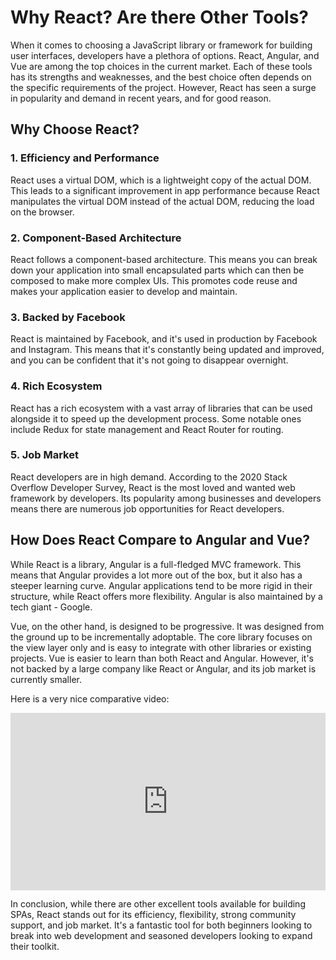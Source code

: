 # Why React? Are there Other Tools?

When it comes to choosing a JavaScript library or framework for building user interfaces, developers have a plethora of options. React, Angular, and Vue are among the top choices in the current market. Each of these tools has its strengths and weaknesses, and the best choice often depends on the specific requirements of the project. However, React has seen a surge in popularity and demand in recent years, and for good reason.

## Why Choose React?

### 1. Efficiency and Performance

React uses a virtual DOM, which is a lightweight copy of the actual DOM. This leads to a significant improvement in app performance because React manipulates the virtual DOM instead of the actual DOM, reducing the load on the browser.

### 2. Component-Based Architecture

React follows a component-based architecture. This means you can break down your application into small encapsulated parts which can then be composed to make more complex UIs. This promotes code reuse and makes your application easier to develop and maintain.

### 3. Backed by Facebook

React is maintained by Facebook, and it's used in production by Facebook and Instagram. This means that it's constantly being updated and improved, and you can be confident that it's not going to disappear overnight.

### 4. Rich Ecosystem

React has a rich ecosystem with a vast array of libraries that can be used alongside it to speed up the development process. Some notable ones include Redux for state management and React Router for routing.

### 5. Job Market

React developers are in high demand. According to the 2020 Stack Overflow Developer Survey, React is the most loved and wanted web framework by developers. Its popularity among businesses and developers means there are numerous job opportunities for React developers.

## How Does React Compare to Angular and Vue?

While React is a library, Angular is a full-fledged MVC framework. This means that Angular provides a lot more out of the box, but it also has a steeper learning curve. Angular applications tend to be more rigid in their structure, while React offers more flexibility. Angular is also maintained by a tech giant - Google.

Vue, on the other hand, is designed to be progressive. It was designed from the ground up to be incrementally adoptable. The core library focuses on the view layer only and is easy to integrate with other libraries or existing projects. Vue is easier to learn than both React and Angular. However, it's not backed by a large company like React or Angular, and its job market is currently smaller.

Here is a very nice comparative video:

<div style="position: relative; padding-bottom: 56.25%; height: 0;"><iframe src="https://www.youtube.com/embed/T2uKprwHHXU" title="YouTube video player" frameborder="0" allow="accelerometer; autoplay; clipboard-write; encrypted-media; gyroscope; picture-in-picture" allowfullscreen style="position: absolute; top: 0; left: 0; width: 100%; height: 100%;"></iframe></div>

In conclusion, while there are other excellent tools available for building SPAs, React stands out for its efficiency, flexibility, strong community support, and job market. It's a fantastic tool for both beginners looking to break into web development and seasoned developers looking to expand their toolkit.